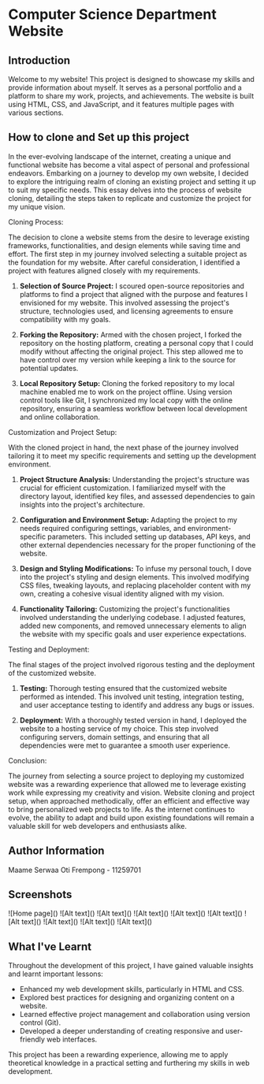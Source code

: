 <body>
  

  <h1>Computer Science Department Website</h1>

  <h2>Introduction</h2>
  <p>
  Welcome to my website! This project is designed to showcase my skills and provide information about myself. It serves as a personal portfolio and a platform to share my work, projects, and achievements. The website is built using HTML, CSS, and JavaScript, and it features multiple pages with various sections.
  </p>

<h2>How to clone and Set up this project</h2>
<p>
In the ever-evolving landscape of the internet, creating a unique and functional website has become a vital aspect of personal and professional endeavors. Embarking on a journey to develop my own website, I decided to explore the intriguing realm of cloning an existing project and setting it up to suit my specific needs. This essay delves into the process of website cloning, detailing the steps taken to replicate and customize the project for my unique vision.

Cloning Process:

The decision to clone a website stems from the desire to leverage existing frameworks, functionalities, and design elements while saving time and effort. The first step in my journey involved selecting a suitable project as the foundation for my website. After careful consideration, I identified a project with features aligned closely with my requirements.

1. **Selection of Source Project:**
   I scoured open-source repositories and platforms to find a project that aligned with the purpose and features I envisioned for my website. This involved assessing the project's structure, technologies used, and licensing agreements to ensure compatibility with my goals.

2. **Forking the Repository:**
   Armed with the chosen project, I forked the repository on the hosting platform, creating a personal copy that I could modify without affecting the original project. This step allowed me to have control over my version while keeping a link to the source for potential updates.

3. **Local Repository Setup:**
   Cloning the forked repository to my local machine enabled me to work on the project offline. Using version control tools like Git, I synchronized my local copy with the online repository, ensuring a seamless workflow between local development and online collaboration.

Customization and Project Setup:

With the cloned project in hand, the next phase of the journey involved tailoring it to meet my specific requirements and setting up the development environment.

1. **Project Structure Analysis:**
   Understanding the project's structure was crucial for efficient customization. I familiarized myself with the directory layout, identified key files, and assessed dependencies to gain insights into the project's architecture.

2. **Configuration and Environment Setup:**
   Adapting the project to my needs required configuring settings, variables, and environment-specific parameters. This included setting up databases, API keys, and other external dependencies necessary for the proper functioning of the website.

3. **Design and Styling Modifications:**
   To infuse my personal touch, I dove into the project's styling and design elements. This involved modifying CSS files, tweaking layouts, and replacing placeholder content with my own, creating a cohesive visual identity aligned with my vision.

4. **Functionality Tailoring:**
   Customizing the project's functionalities involved understanding the underlying codebase. I adjusted features, added new components, and removed unnecessary elements to align the website with my specific goals and user experience expectations.

Testing and Deployment:

The final stages of the project involved rigorous testing and the deployment of the customized website.

1. **Testing:**
   Thorough testing ensured that the customized website performed as intended. This involved unit testing, integration testing, and user acceptance testing to identify and address any bugs or issues.

2. **Deployment:**
   With a thoroughly tested version in hand, I deployed the website to a hosting service of my choice. This step involved configuring servers, domain settings, and ensuring that all dependencies were met to guarantee a smooth user experience.

Conclusion:

The journey from selecting a source project to deploying my customized website was a rewarding experience that allowed me to leverage existing work while expressing my creativity and vision. Website cloning and project setup, when approached methodically, offer an efficient and effective way to bring personalized web projects to life. As the internet continues to evolve, the ability to adapt and build upon existing foundations will remain a valuable skill for web developers and enthusiasts alike.
</p>

<h2>Author Information</h2>
  <p>
  Maame Serwaa Oti Frempong - 11259701
     
  </p>

<h2>Screenshots</h2>
<p>
![Home page](<Screenshots/Screenshot (115).png>)
![Alt text](<Screenshots/Screenshot (115).png>)
![Alt text](<Screenshots/Screenshot (117).png>)
![Alt text](<Screenshots/Screenshot (118).png>)
![Alt text](<Screenshots/Screenshot (119).png>)
![Alt text](<Screenshots/Screenshot (120).png>)
![Alt text](<Screenshots/Screenshot (121).png>)
![Alt text](<Screenshots/Screenshot (129).png>)
![Alt text](<Screenshots/Screenshot (129).png>)
![Alt text](<Screenshots/Screenshot (130).png>)
</p>

<h2>What I've Learnt</h2>
  <p>Throughout the development of this project, I have gained valuable insights and learnt important lessons:</p>

  <ul>
    <li>Enhanced my web development skills, particularly in HTML and CSS.</li>
    <li>Explored best practices for designing and organizing content on a website.</li>
    <li>Learned effective project management and collaboration using version control (Git).</li>
    <li>Developed a deeper understanding of creating responsive and user-friendly web interfaces.</li>
  </ul>

  <p>This project has been a rewarding experience, allowing me to apply theoretical knowledge in a practical setting and furthering my skills in web development.</p>

</body>
</html>
